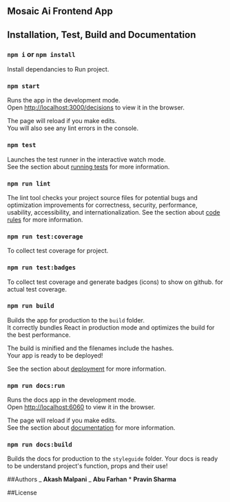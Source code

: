 ## Mosaic Ai Frontend App

## Installation, Test, Build and Documentation

### `npm i` or `npm install`

Install dependancies to Run project.

### `npm start`

Runs the app in the development mode.<br>
Open [http://localhost:3000/decisions](http://localhost:3000/decisions) to view it in the browser.

The page will reload if you make edits.<br>
You will also see any lint errors in the console.

### `npm test`

Launches the test runner in the interactive watch mode.<br>
See the section about [running tests](https://facebook.github.io/create-react-app/docs/running-tests) for more information.

### `npm run lint`

The lint tool checks your project source files for potential bugs and optimization improvements for correctness, security, performance, usability, accessibility, and internationalization.
See the section about [code rules](https://eslint.org/docs/developer-guide/architecture) for more information.

### `npm run test:coverage`

To collect test coverage for project.

### `npm run test:badges`

To collect test coverage and generate badges (icons) to show on github. for actual test coverage.

### `npm run build`

Builds the app for production to the `build` folder.<br>
It correctly bundles React in production mode and optimizes the build for the best performance.

The build is minified and the filenames include the hashes.<br>
Your app is ready to be deployed!

See the section about [deployment](https://facebook.github.io/create-react-app/docs/deployment) for more information.

### `npm run docs:run`

Runs the docs app in the development mode.<br>
Open [http://localhost:6060](http://localhost:6060) to view it in the browser.

The page will reload if you make edits.<br>
See the section about [documentation](https://react-styleguidist.js.org/docs/getting-started.html) for more information.

### `npm run docs:build`

Builds the docs for production to the `styleguide` folder.
Your docs is ready to be understand project's function, props and their use!

##Authors
_ **Akash Malpani**
_ **Abu Farhan** \* **Pravin Sharma**

##License
